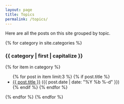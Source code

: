 ```yaml
---
layout: page
title: Topics
permalink: /topics/
---
```


Here are all the posts on this site grouped by topic.

{% for category in site.categories %}
  <h3>{{ category | first | capitalize }}</h3>
  {% for item in category %}
  <ul>
    {% for post in item  limit:3 %}
      {% if post.title %}
      <li><a href="{{ post.url | prepend: site.baseurl }}">{{ post.title }}</a> ({{ post.date | date: "%Y %b %-d" }})</li>
      {% endif %}
    {% endfor %}
  </ul>
  {% endfor %} 
{% endfor %}
